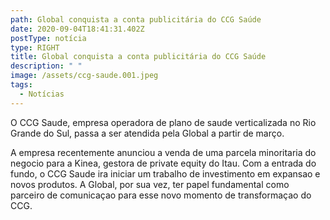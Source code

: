 ```yaml
---
path: Global conquista a conta publicitária do CCG Saúde
date: 2020-09-04T18:41:31.402Z
postType: notícia
type: RIGHT
title: Global conquista a conta publicitária do CCG Saúde
description: " "
image: /assets/ccg-saude.001.jpeg
tags:
  - Notícias
---
```

O CCG Saude, empresa operadora de plano de saude verticalizada no Rio Grande do Sul, passa a ser atendida pela Global a partir de março. 

A empresa recentemente anunciou a venda de uma parcela minoritaria do negocio para a Kinea, gestora de private equity do Itau. Com a entrada do fundo, o CCG Saude ira iniciar um trabalho de investimento em expansao e novos produtos. A Global, por sua vez, ter papel fundamental como parceiro de comunicaçao para esse novo momento de transformaçao do CCG.